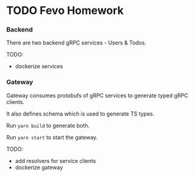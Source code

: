 # TODO Fevo Homework

### Backend

There are two backend gRPC services - Users & Todos. 

TODO: 
- dockerize services

### Gateway

Gateway consumes protobufs of gRPC services to generate typed gRPC clients.

It also defines schema which is used to generate TS types.

Run `yarn build` to generate both.

Run `yarn start` to start the gateway.

TODO:
- add resolvers for service clients
- dockerize gateway 